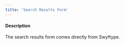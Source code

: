 ```yaml
---
title: 'Search Results Form'
---
```

#### Description
The search results form comes directly from Swyftype.


